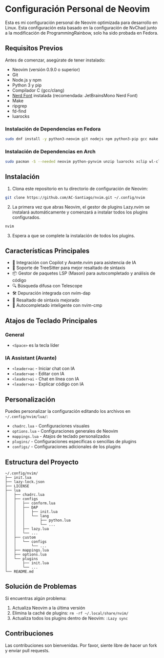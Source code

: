 # Configuración Personal de Neovim

Esta es mi configuración personal de Neovim optimizada para desarrollo en Linux. Esta configuración esta basado en la configuración de NvChad junto a la modificación  de ProgrammingRainbow, solo ha sido probada en Fedora.

## Requisitos Previos

Antes de comenzar, asegúrate de tener instalado:

- Neovim (versión 0.9.0 o superior)
- Git
- Node.js y npm
- Python 3 y pip
- Compilador C (gcc/clang)
- [Nerd Font](https://www.nerdfonts.com/) instalada (recomendada: JetBrainsMono Nerd Font)
- Make
- ripgrep
- fd-find
- luarocks

### Instalación de Dependencias en Fedora

```bash
sudo dnf install -y python3-neovim git nodejs npm python3-pip gcc make ripgrep fd-find luarocks
```

### Instalación de Dependencias en Arch

```bash
sudo pacman -S --needed neovim python-pynvim unzip luarocks xclip wl-clipboard
```

## Instalación

1. Clona este repositorio en tu directorio de configuración de Neovim:

```bash
git clone https://github.com/AC-Santiago/nvim.git ~/.config/nvim
```

2. La primera vez que abras Neovim, el gestor de plugins Lazy.nvim se instalará automáticamente y comenzará a instalar todos los plugins configurados.

```bash
nvim
```

3. Espera a que se complete la instalación de todos los plugins.

## Características Principales

- 🤖 Integración con Copilot y Avante.nvim para asistencia de IA
- 🌳 Soporte de TreeSitter para mejor resaltado de sintaxis
- 📦 Gestor de paquetes LSP (Mason) para autocompletado y análisis de código
- 🔍 Búsqueda difusa con Telescope
- 🛠️ Depuración integrada con nvim-dap
- 🎨 Resaltado de sintaxis mejorado
- 📝 Autocompletado inteligente con nvim-cmp

## Atajos de Teclado Principales

### General
- `<Space>` es la tecla líder

### IA Assistant (Avante)
- `<leader>ac` - Iniciar chat con IA
- `<leader>ae` - Editar con IA
- `<leader>ai` - Chat en línea con IA
- `<leader>ax` - Explicar código con IA

## Personalización

Puedes personalizar la configuración editando los archivos en `~/.config/nvim/lua/`:

- `chadrc.lua` - Configuraciones visuales
- `options.lua` - Configuraciones generales de Neovim
- `mappings.lua` - Atajos de teclado personalizados
- `plugins/` - Configuraciones específicas o sencillas de plugins
- `configs/` - Configuraciones adicionales de los plugins

## Estructura del Proyecto

```
~/.config/nvim/
├── init.lua
├── lazy-lock.json
├── LICENSE
├── lua
│   ├── chadrc.lua
│   ├── configs
│   │   ├── conform.lua
│   │   ├── DAP
│   │   │   ├── init.lua
│   │   │   └── lang
│   │   │       ├── python.lua
│   │   │       └── ...
│   │   ├── lazy.lua
│   │   └── ...
│   ├── custom
│   │   └── configs
│   │       └── ...
│   ├── mappings.lua
│   ├── options.lua
│   └── plugins
│       ├── init.lua
│       └── ...
└── README.md
```

## Solución de Problemas

Si encuentras algún problema:

1. Actualiza Neovim a la última versión
2. Elimina la caché de plugins: `rm -rf ~/.local/share/nvim/`
3. Actualiza todos los plugins dentro de Neovim: `:Lazy sync`

## Contribuciones

Las contribuciones son bienvenidas. Por favor, siente libre de hacer un fork y enviar pull requests.
